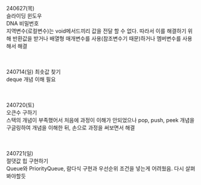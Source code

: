 240627(목)<br>
슬라이딩 윈도우<br>
DNA 비밀번호<br>
지역변수(로컬변수)는 void메서드끼리 값을 전달 할 수 없다. 따라서 이를 해결하기 위해 반환값을 받거나 배열형 매개변수를 사용(참조변수기 때문)하거나 멤버변수를 사용해서 해결<br><br><br>


240714(일)
최솟값 찾기<br>
deque 개념 이해 필요<br><br><br>

240720(토)<br>
오큰수 구하기<br>
스택의 개념이 부족했어서 처음에 과정이 이해가 안되었으나 pop, push, peek 개념을 구글링하여 개념을 이해한 뒤, 손으로 과정을 써보면서 해결<br><br><br>

240721(일)<br>
절댓값 힙 구현하기<br>
Queue와 PriorityQueue, 람다식 구현과 우선순위 조건을 넣는게 어려웠음. 다시 살펴봐야할듯<br><br><br>
